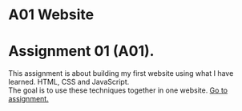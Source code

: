 # A01 Website


<h1> Assignment 01 (A01). </h1>


<p> This assignment is about building my first website using what I have learned. 
HTML, CSS and JavaScript. <br> The goal is to use these techniques together in one website.
<a href="https://coursepress.lnu.se/kurs/introduction-to-web-programming/part-1-htmlcss-and-js/a01-build-a-website/"> Go to assignment. </a>
